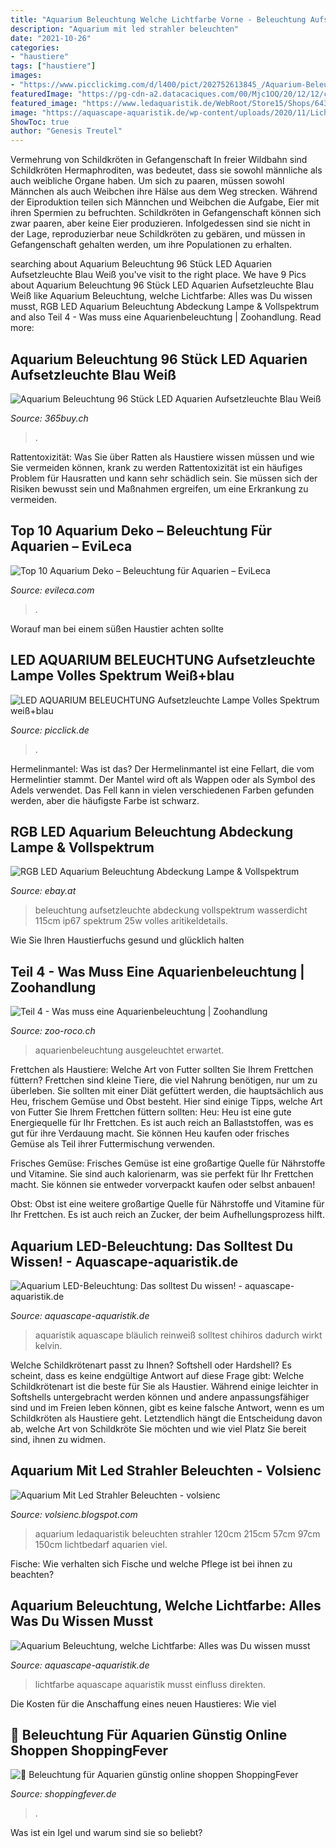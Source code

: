 ```yaml
---
title: "Aquarium Beleuchtung Welche Lichtfarbe Vorne - Beleuchtung Aufsetzleuchte Abdeckung Vollspektrum Wasserdicht 115cm Ip67 Spektrum 25w Volles Aritikeldetails"
description: "Aquarium mit led strahler beleuchten"
date: "2021-10-26"
categories:
- "haustiere"
tags: ["haustiere"]
images:
- "https://www.picclickimg.com/d/l400/pict/202752613845_/Aquarium-Beleuchtung-Aufsetzleuchte-Vollspektrum-Abdeckung-Lampe-weiß-Blau.jpg"
featuredImage: "https://pg-cdn-a2.datacaciques.com/00/Mjc1OQ/20/12/12/c6wko7105jtpe21w/1c592e7c60cdc805.jpg"
featured_image: "https://www.ledaquaristik.de/WebRoot/Store15/Shops/64355316/5383/B6DE/E0E7/9B7E/8F7E/C0A8/2ABA/5242/SW3150_ml.png"
image: "https://aquascape-aquaristik.de/wp-content/uploads/2020/11/Lichtfarbe-einer-Beleuchtung.jpg"
ShowToc: true
author: "Genesis Treutel"
---
```



Vermehrung von Schildkröten in Gefangenschaft
In freier Wildbahn sind Schildkröten Hermaphroditen, was bedeutet, dass sie sowohl männliche als auch weibliche Organe haben. Um sich zu paaren, müssen sowohl Männchen als auch Weibchen ihre Hälse aus dem Weg strecken. Während der Eiproduktion teilen sich Männchen und Weibchen die Aufgabe, Eier mit ihren Spermien zu befruchten. Schildkröten in Gefangenschaft können sich zwar paaren, aber keine Eier produzieren. Infolgedessen sind sie nicht in der Lage, reproduzierbar neue Schildkröten zu gebären, und müssen in Gefangenschaft gehalten werden, um ihre Populationen zu erhalten.

	

		
searching about Aquarium Beleuchtung 96 Stück LED Aquarien Aufsetzleuchte Blau Weiß you've visit to the right place. We have 9 Pics about Aquarium Beleuchtung 96 Stück LED Aquarien Aufsetzleuchte Blau Weiß like Aquarium Beleuchtung, welche Lichtfarbe: Alles was Du wissen musst, RGB LED Aquarium Beleuchtung Abdeckung Lampe &amp; Vollspektrum and also Teil 4 - Was muss eine Aquarienbeleuchtung | Zoohandlung. Read more:
		
    
## Aquarium Beleuchtung 96 Stück LED Aquarien Aufsetzleuchte Blau Weiß

<img loading=lazy src="https://www.365buy.ch/media/catalog/product/cache/2/thumbnail/9df78eab33525d08d6e5fb8d27136e95/d/a/daa71809_1.jpg" onerror="this.onerror=null;this.src='https://tse3.mm.bing.net/th?id=OIP.xh4HTeP96cPjfZg1VW3vdwHaHa&amp;pid=15.1';" alt="Aquarium Beleuchtung 96 Stück LED Aquarien Aufsetzleuchte Blau Weiß">

_Source: 365buy.ch_

>. 

	

Rattentoxizität: Was Sie über Ratten als Haustiere wissen müssen und wie Sie vermeiden können, krank zu werden
Rattentoxizität ist ein häufiges Problem für Hausratten und kann sehr schädlich sein. Sie müssen sich der Risiken bewusst sein und Maßnahmen ergreifen, um eine Erkrankung zu vermeiden.

    
## Top 10 Aquarium Deko – Beleuchtung Für Aquarien – EviLeca

<img loading=lazy src="http://evileca.com/wp-content/uploads/images/51QnS6SLFCL._SL500_.jpg" onerror="this.onerror=null;this.src='https://tse1.mm.bing.net/th?id=OIP.RWUVXXnu_GW7-XJy8CSdPQHaHa&amp;pid=15.1';" alt="Top 10 Aquarium Deko – Beleuchtung für Aquarien – EviLeca">

_Source: evileca.com_

>. 

	

Worauf man bei einem süßen Haustier achten sollte

    
## LED AQUARIUM BELEUCHTUNG Aufsetzleuchte Lampe Volles Spektrum Weiß+blau

<img loading=lazy src="https://www.picclickimg.com/d/l400/pict/202752613845_/Aquarium-Beleuchtung-Aufsetzleuchte-Vollspektrum-Abdeckung-Lampe-weiß-Blau.jpg" onerror="this.onerror=null;this.src='https://tse4.mm.bing.net/th?id=OIP.25b7rHeDIYdew5VC5f0CmQAAAA&amp;pid=15.1';" alt="LED AQUARIUM BELEUCHTUNG Aufsetzleuchte Lampe Volles Spektrum weiß+blau">

_Source: picclick.de_

>. 

	

Hermelinmantel: Was ist das?
Der Hermelinmantel ist eine Fellart, die vom Hermelintier stammt. Der Mantel wird oft als Wappen oder als Symbol des Adels verwendet. Das Fell kann in vielen verschiedenen Farben gefunden werden, aber die häufigste Farbe ist schwarz.

    
## RGB LED Aquarium Beleuchtung Abdeckung Lampe &amp; Vollspektrum

<img loading=lazy src="https://pg-cdn-a2.datacaciques.com/00/Mjc1OQ/20/12/12/c6wko7105jtpe21w/1c592e7c60cdc805.jpg" onerror="this.onerror=null;this.src='https://tse4.mm.bing.net/th?id=OIP.vFNjw0ZmKCwynNkAaXV04QHaHa&amp;pid=15.1';" alt="RGB LED Aquarium Beleuchtung Abdeckung Lampe &amp; Vollspektrum">

_Source: ebay.at_

>beleuchtung aufsetzleuchte abdeckung vollspektrum wasserdicht 115cm ip67 spektrum 25w volles aritikeldetails. 

	

Wie Sie Ihren Haustierfuchs gesund und glücklich halten

    
## Teil 4 - Was Muss Eine Aquarienbeleuchtung | Zoohandlung

<img loading=lazy src="https://www.zoo-roco.ch/news/wp-content/uploads/Aquarium_Lichtbedarf_5.jpg" onerror="this.onerror=null;this.src='https://tse4.mm.bing.net/th?id=OIP.rQ0sBwGfO4U631km1RfwMgHaFA&amp;pid=15.1';" alt="Teil 4 - Was muss eine Aquarienbeleuchtung | Zoohandlung">

_Source: zoo-roco.ch_

>aquarienbeleuchtung ausgeleuchtet erwartet. 

	

Frettchen als Haustiere: Welche Art von Futter sollten Sie Ihrem Frettchen füttern?
Frettchen sind kleine Tiere, die viel Nahrung benötigen, nur um zu überleben. Sie sollten mit einer Diät gefüttert werden, die hauptsächlich aus Heu, frischem Gemüse und Obst besteht. Hier sind einige Tipps, welche Art von Futter Sie Ihrem Frettchen füttern sollten:
Heu: Heu ist eine gute Energiequelle für Ihr Frettchen. Es ist auch reich an Ballaststoffen, was es gut für ihre Verdauung macht. Sie können Heu kaufen oder frisches Gemüse als Teil ihrer Futtermischung verwenden.

Frisches Gemüse: Frisches Gemüse ist eine großartige Quelle für Nährstoffe und Vitamine. Sie sind auch kalorienarm, was sie perfekt für Ihr Frettchen macht. Sie können sie entweder vorverpackt kaufen oder selbst anbauen!

Obst: Obst ist eine weitere großartige Quelle für Nährstoffe und Vitamine für Ihr Frettchen. Es ist auch reich an Zucker, der beim Aufhellungsprozess hilft.

    
## Aquarium LED-Beleuchtung: Das Solltest Du Wissen! - Aquascape-aquaristik.de

<img loading=lazy src="https://aquascape-aquaristik.de/wp-content/uploads/2020/10/reinweiss-led-beleuchtung-an.jpg" onerror="this.onerror=null;this.src='https://tse1.mm.bing.net/th?id=OIP.9EcdnKRrDl7XAKfIKKzU_QHaBt&amp;pid=15.1';" alt="Aquarium LED-Beleuchtung: Das solltest Du wissen! - aquascape-aquaristik.de">

_Source: aquascape-aquaristik.de_

>aquaristik aquascape bläulich reinweiß solltest chihiros dadurch wirkt kelvin. 

	

Welche Schildkrötenart passt zu Ihnen? Softshell oder Hardshell?
Es scheint, dass es keine endgültige Antwort auf diese Frage gibt: Welche Schildkrötenart ist die beste für Sie als Haustier. Während einige leichter in Softshells untergebracht werden können und andere anpassungsfähiger sind und im Freien leben können, gibt es keine falsche Antwort, wenn es um Schildkröten als Haustiere geht. Letztendlich hängt die Entscheidung davon ab, welche Art von Schildkröte Sie möchten und wie viel Platz Sie bereit sind, ihnen zu widmen.

    
## Aquarium Mit Led Strahler Beleuchten - Volsienc

<img loading=lazy src="https://www.ledaquaristik.de/WebRoot/Store15/Shops/64355316/5383/B6DE/E0E7/9B7E/8F7E/C0A8/2ABA/5242/SW3150_ml.png" onerror="this.onerror=null;this.src='https://tse1.mm.bing.net/th?id=OIP.PuxJUgUv6fIMoz3PMWYf6QHaHa&amp;pid=15.1';" alt="Aquarium Mit Led Strahler Beleuchten - volsienc">

_Source: volsienc.blogspot.com_

>aquarium ledaquaristik beleuchten strahler 120cm 215cm 57cm 97cm 150cm lichtbedarf aquarien viel. 

	

Fische: Wie verhalten sich Fische und welche Pflege ist bei ihnen zu beachten?

    
## Aquarium Beleuchtung, Welche Lichtfarbe: Alles Was Du Wissen Musst

<img loading=lazy src="https://aquascape-aquaristik.de/wp-content/uploads/2020/11/Lichtfarbe-einer-Beleuchtung.jpg" onerror="this.onerror=null;this.src='https://tse1.mm.bing.net/th?id=OIP.MbaKpsTr9RxCO10NXLnWkAHaDD&amp;pid=15.1';" alt="Aquarium Beleuchtung, welche Lichtfarbe: Alles was Du wissen musst">

_Source: aquascape-aquaristik.de_

>lichtfarbe aquascape aquaristik musst einfluss direkten. 

	

Die Kosten für die Anschaffung eines neuen Haustieres: Wie viel

    
## 🥇 Beleuchtung Für Aquarien Günstig Online Shoppen ShoppingFever

<img loading=lazy src="https://m.media-amazon.com/images/I/31spE9gmB1L._SL500_.jpg" onerror="this.onerror=null;this.src='https://tse4.mm.bing.net/th?id=OIP.UdaJBNeKuTMBhx50_DRFYgHaHa&amp;pid=15.1';" alt="🥇 Beleuchtung für Aquarien günstig online shoppen ShoppingFever">

_Source: shoppingfever.de_

>. 

	

Was ist ein Igel und warum sind sie so beliebt?


